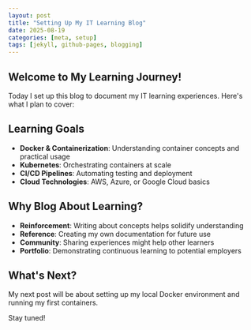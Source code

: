 ```yaml
---
layout: post
title: "Setting Up My IT Learning Blog"
date: 2025-08-19
categories: [meta, setup]
tags: [jekyll, github-pages, blogging]
---
```


## Welcome to My Learning Journey!

Today I set up this blog to document my IT learning experiences. Here's what I plan to cover:

## Learning Goals
- **Docker & Containerization**: Understanding container concepts and practical usage
- **Kubernetes**: Orchestrating containers at scale
- **CI/CD Pipelines**: Automating testing and deployment
- **Cloud Technologies**: AWS, Azure, or Google Cloud basics

## Why Blog About Learning?
- **Reinforcement**: Writing about concepts helps solidify understanding
- **Reference**: Creating my own documentation for future use
- **Community**: Sharing experiences might help other learners
- **Portfolio**: Demonstrating continuous learning to potential employers

## What's Next?
My next post will be about setting up my local Docker environment and running my first containers.

Stay tuned!
